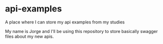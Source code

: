 # api-examples
A place where I can store my api examples from my studies

My name is Jorge and I'll be using this repository to store basically swagger files about my new apis.
